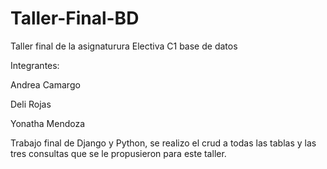# Taller-Final-BD
Taller final de la asignaturura Electiva C1 base de datos
 
 Integrantes: 
 
 Andrea Camargo
 
 
 Deli Rojas
 
 
 
 Yonatha Mendoza
 
 
 
 Trabajo final de Django y Python, se realizo el crud a todas las tablas y las tres consultas que se le propusieron para este taller.
 
 
 
 
 
 
